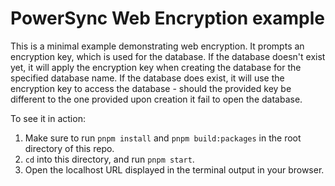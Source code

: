 # PowerSync Web Encryption example

This is a minimal example demonstrating web encryption. It prompts an encryption key, which is used for the database.
If the database doesn't exist yet, it will apply the encryption key when creating the database for the specified database name.
If the database does exist, it will use the encryption key to access the database - should the provided key be different to the one provided upon creation it fail to open the database.

To see it in action:

1. Make sure to run `pnpm install` and `pnpm build:packages` in the root directory of this repo.
2. `cd` into this directory, and run `pnpm start`.
3. Open the localhost URL displayed in the terminal output in your browser.
